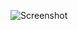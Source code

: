 ![Screenshot](https://raw.githubusercontent.com/Cryakl/Ultimate-RAT-Collection/refs/heads/main/TransScout/TransScout%20v1.1/Screenshot.png)
